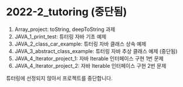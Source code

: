 # 2022-2_tutoring (중단됨)
1. Array_project: toString, deepToString 과제
2. JAVA_1_print_test: 튜터링 자바 기초 예제 
3. JAVA_2_class_car_example: 튜터링 자바 클래스 상속 예제
4. JAVA_3_abstract_class_example: 튜터링 자바 추상 클래스 예제 (중단됨)
5. JAVA_4_Iterator_project_1: 자바 Iterable 인터페이스 구현 1번 문제
6. JAVA_4_Iterator_project_2: 자바 Iterable 인터페이스 구현 2번 문제 

튜터링에 선정되지 않아서 프로젝트를 중단합니다. 
